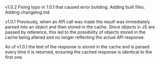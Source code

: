 v1.0.2
Fixing typo in 1.0.1 that caused error building. Adding built files.
Adding changelog.md

v1.0.1
Previously, when an API call was made the result was immediately
parsed into an object and then stored in the cache. Since objects
in JS are passed by reference, this led to the possibility of
objects stored in the cache being altered and no longer reflecting
the actual API response.

As of v1.0.1 the text of the response is stored in the cache and is
parsed every time it is returned, ensuring the cached response is
identical to the first one.

